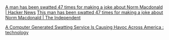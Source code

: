 
[A man has been swatted 47 times for making a joke about Norm Macdonald | Hacker News](https://news.ycombinator.com/item?id=39331771)
[This man has been swatted 47 times for making a joke about Norm Macdonald | The Independent](https://www.independent.co.uk/news/world/americas/crime/swatting-nikki-haley-trump-fbi-stalkers-b2494097.html)

[A Computer Generated Swatting Service Is Causing Havoc Across America : technology](https://old.reddit.com/r/technology/comments/12kvb4f/a_computer_generated_swatting_service_is_causing/)
